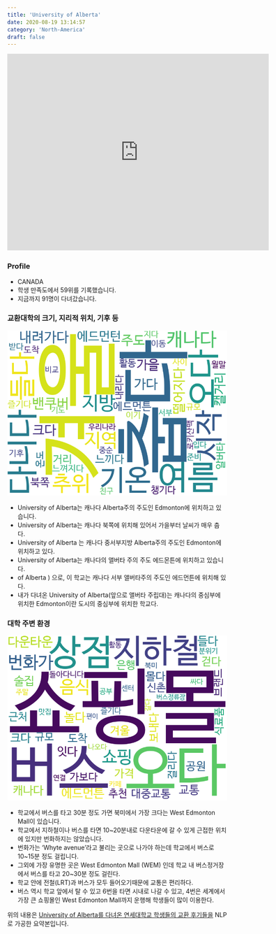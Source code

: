 ```yaml
---
title: 'University of Alberta'
date: 2020-08-19 13:14:57
category: 'North-America'
draft: false
---
```


<iframe
width="600"
height="450"
frameborder="0" style="border:0"
src="https://www.google.com/maps/embed/v1/place?key=AIzaSyC9e1AME-pVmWC4hBpFdu5S4dKzyepa3HQ&q=University+of+Alberta&center=53.5232189,-113.5263186&zoom=14" allowfullscreen>
</iframe>

### Profile

* CANADA
* 학생 만족도에서 59위를 기록했습니다.
* 지금까지 91명이 다녀갔습니다. 

### 교환대학의 크기, 지리적 위치, 기후 등

![gen_info-WordCloud](../univ_wordclouds_okt/gen_info/CA000011_gen_info_okt.png)

* University of Alberta는 캐나다 Alberta주의 주도인 Edmonton에 위치하고 있습니다.
* University of Alberta는 캐나다 북쪽에 위치해 있어서 가을부터 날씨가 매우 춥다.
* University of Alberta 는 캐나다 중서부지방 Alberta주의 주도인 Edmonton에 위치하고 있다.
* University of Alberta는 캐나다의 앨버타 주의 주도 에드몬튼에 위치하고 있습니다.
* of Alberta ) 으로, 이 학교는 캐나다 서부 앨버타주의 주도인 에드먼튼에 위치해 있다.
* 내가 다녀온 University of Alberta(앞으로 앨버타 주립대)는 캐나다의 중심부에 위치한 Edmonton이란 도시의 중심부에 위치한 학교다.


### 대학 주변 환경

![env_info-WordCloud](../univ_wordclouds_okt/env_info/CA000011_env_info_okt.png)

* 학교에서 버스를 타고 30분 정도 가면 북미에서 가장 크다는 West Edmonton Mall이 있습니다.
* 학교에서 지하철이나 버스를 타면 10~20분내로 다운타운에 갈 수 있게 근접한 위치에 있지만 번화하지는 않았습니다.
* 번화가는 ‘Whyte avenue’라고 불리는 곳으로 나가야 하는데 학교에서 버스로 10~15분 정도 걸립니다.
* 그외에 가장 유명한 곳은 West Edmonton Mall (WEM) 인데 학교 내 버스정거장에서 버스를 타고 20~30분 정도 걸린다.
* 학교 안에 전철(LRT)과 버스가 모두 들어오기때문에 교통은 편리하다.
* 버스 역시 학교 앞에서 탈 수 있고 6번을 타면 시내로 나갈 수 있고, 4번은 세계에서 가장 큰 쇼핑몰인 West Edmonton Mall까지 운행해 학생들이 많이 이용한다.


위의 내용은 [University of Alberta를 다녀온 연세대학교 학생들의 교환 후기들을](http://oia.yonsei.ac.kr/partner/expReport.asp?ucode=CA000011&bgbn=A) NLP로 가공한 요약본입니다. 

